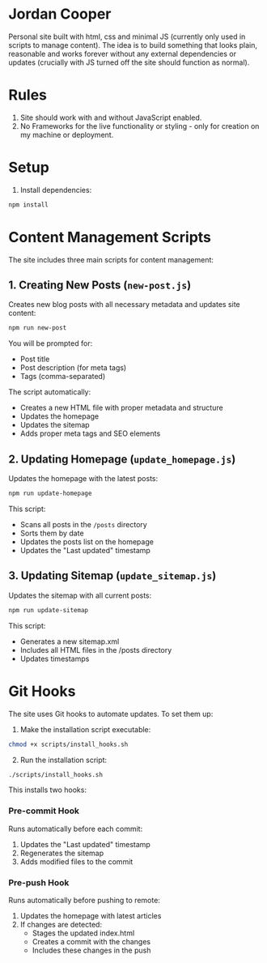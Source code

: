 # Jordan Cooper

Personal site built with html, css and minimal JS (currently only used in scripts to manage content). The idea is to build something that looks plain, reasonable and works forever without any external dependencies or updates (crucially with JS turned off the site should function as normal).

# Rules
1. Site should work with and without JavaScript enabled.
2. No Frameworks for the live functionality or styling - only for creation on my machine or deployment.

# Setup
1. Install dependencies:
```bash
npm install
```

# Content Management Scripts
The site includes three main scripts for content management:

## 1. Creating New Posts (`new-post.js`)
Creates new blog posts with all necessary metadata and updates site content:
```bash
npm run new-post
```

You will be prompted for:
- Post title
- Post description (for meta tags)
- Tags (comma-separated)

The script automatically:
- Creates a new HTML file with proper metadata and structure
- Updates the homepage
- Updates the sitemap
- Adds proper meta tags and SEO elements

## 2. Updating Homepage (`update_homepage.js`)
Updates the homepage with the latest posts:
```bash
npm run update-homepage
```

This script:
- Scans all posts in the `/posts` directory
- Sorts them by date
- Updates the posts list on the homepage
- Updates the "Last updated" timestamp

## 3. Updating Sitemap (`update_sitemap.js`)
Updates the sitemap with all current posts:
```bash
npm run update-sitemap
```

This script:
- Generates a new sitemap.xml
- Includes all HTML files in the /posts directory
- Updates timestamps

# Git Hooks
The site uses Git hooks to automate updates. To set them up:

1. Make the installation script executable:
```bash
chmod +x scripts/install_hooks.sh
```

2. Run the installation script:
```bash
./scripts/install_hooks.sh
```

This installs two hooks:

### Pre-commit Hook
Runs automatically before each commit:
1. Updates the "Last updated" timestamp
2. Regenerates the sitemap
3. Adds modified files to the commit

### Pre-push Hook
Runs automatically before pushing to remote:
1. Updates the homepage with latest articles
2. If changes are detected:
   - Stages the updated index.html
   - Creates a commit with the changes
   - Includes these changes in the push
